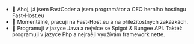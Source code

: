 - 👋 Ahoj, já jsem FastCoder a jsem programátor a CEO herního hostingu Fast-Host.eu
- 👀 Momentálně, pracuji na Fast-Host.eu a na příležitostných zakázkách.
- 🌱 Programuji v jazyce Java a nejvíce se Spigot & Bungee API. Taktéž programuji v jazyce Php a nejraěji využívám framework nette.

<!---
FastCoderDev/FastCoderDev is a ✨ special ✨ repository because its `README.md` (this file) appears on your GitHub profile.
You can click the Preview link to take a look at your changes.
--->
